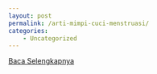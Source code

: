 ```yaml
---
layout: post
permalink: /arti-mimpi-cuci-menstruasi/
categories:
    - Uncategorized
---
```


[Baca Selengkapnya](/02)